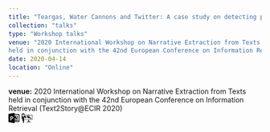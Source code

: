 ```yaml
---
title: "Teargas, Water Cannons and Twitter: A case study on detecting protest repression events in Turkey 2013"
collection: "talks"
type: "Workshop talks"
venue: "2020 International Workshop on Narrative Extraction from Texts
held in conjunction with the 42nd European Conference on Information Retrieval (Text2Story@ECIR 2020)"
date: 2020-04-14
location: "Online"
---
```

<b>venue:</b> 2020 International Workshop on Narrative Extraction from Texts
held in conjunction with the 42nd European Conference on Information Retrieval (Text2Story@ECIR 2020)<br>
<a href="/files/talks/2020/2020-04-text2story.pdf"><img src="/images/ppt_symbol.png" alt="Link to PPT" style="width:22px;height:22px;"></a>
<a href="https://www.youtube.com/watch?v=rMXBT47RxEY&t=8s"><img src="/images/lecture_symbol.png" alt="Link to Talk" style="width:22px;height:22px;"></a>
